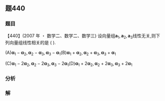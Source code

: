 ## 题440
### 题目
【440】(2007 年 ・ 数学二、数学二、数学三) 设向量组${\mathbf{a}}_{1},{\mathbf{a}}_{2},{\mathbf{a}}_{3}$线性无关,则下列向量组线性相关的是 ( ).

(A)${\mathbf{\alpha }}_{1} - {\mathbf{\alpha }}_{2},{\mathbf{\alpha }}_{2} - {\mathbf{\alpha }}_{3},{\mathbf{\alpha }}_{3} - {\mathbf{\alpha }}_{1}$(B)${\mathbf{\alpha }}_{1} + {\mathbf{\alpha }}_{2},{\mathbf{\alpha }}_{2} + {\mathbf{\alpha }}_{3},{\mathbf{\alpha }}_{3} + {\mathbf{\alpha }}_{1}$

(C)${\mathbf{\alpha }}_{1} - 2{\mathbf{\alpha }}_{2},{\mathbf{\alpha }}_{2} - 2{\mathbf{\alpha }}_{3},{\mathbf{\alpha }}_{3} - 2{\mathbf{\alpha }}_{1}$(D)${\mathbf{\alpha }}_{1} + 2{\mathbf{\alpha }}_{2},{\mathbf{\alpha }}_{2} + 2{\mathbf{\alpha }}_{3},{\mathbf{\alpha }}_{3} + 2{\mathbf{\alpha }}_{1}$
### 分析

### 解
